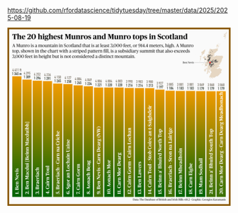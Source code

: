 https://github.com/rfordatascience/tidytuesday/tree/master/data/2025/2025-08-19

![](plots/scottish_munros.png)
